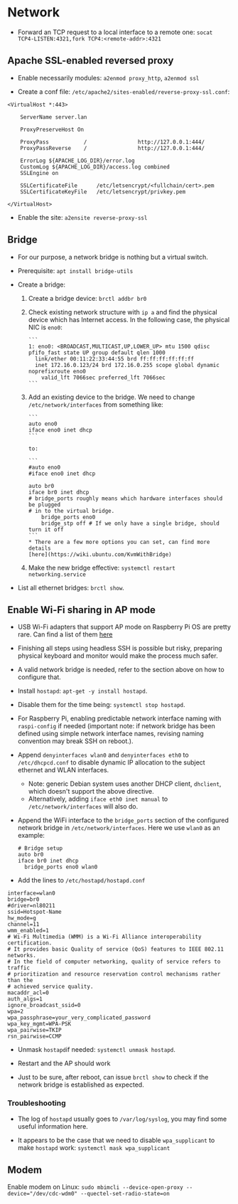 # Network

- Forward an TCP request to a local interface to a remote one: `socat TCP4-LISTEN:4321,fork TCP4:<remote-addr>:4321`

## Apache SSL-enabled reversed proxy

- Enable necessarily modules: `a2enmod proxy_http`, `a2enmod ssl`

- Create a conf file: `/etc/apache2/sites-enabled/reverse-proxy-ssl.conf`:

```
<VirtualHost *:443>

    ServerName server.lan

    ProxyPreserveHost On

    ProxyPass           /                http://127.0.0.1:444/
    ProxyPassReverse    /                http://127.0.0.1:444/

    ErrorLog ${APACHE_LOG_DIR}/error.log
    CustomLog ${APACHE_LOG_DIR}/access.log combined
    SSLEngine on

    SSLCertificateFile      /etc/letsencrypt/<fullchain/cert>.pem
    SSLCertificateKeyFile   /etc/letsencrypt/privkey.pem

</VirtualHost>
```

- Enable the site: `a2ensite reverse-proxy-ssl`

## Bridge

- For our purpose, a network bridge is nothing but a virtual switch.

- Prerequisite: `apt install bridge-utils`

- Create a bridge:

  1.  Create a bridge device: `brctl addbr br0`
  1.  Check existing network structure with `ip a` and find the physical device
      which has Internet access. In the following case, the physical NIC is `eno0`:

          ```
          1: eno0: <BROADCAST,MULTICAST,UP,LOWER_UP> mtu 1500 qdisc pfifo_fast state UP group default qlen 1000
            link/ether 00:11:22:33:44:55 brd ff:ff:ff:ff:ff:ff
            inet 172.16.0.123/24 brd 172.16.0.255 scope global dynamic noprefixroute eno0
              valid_lft 7066sec preferred_lft 7066sec
          ```

  1.  Add an existing device to the bridge. We need to change
      `/etc/network/interfaces` from something like:

          ```
          auto eno0
          iface eno0 inet dhcp
          ```

          to:

          ```
          #auto eno0
          #iface eno0 inet dhcp

          auto br0
          iface br0 inet dhcp
          # bridge_ports roughly means which hardware interfaces should be plugged
          # in to the virtual bridge.
              bridge_ports eno0
              bridge_stp off # If we only have a single bridge, should turn it off
          ```
          * There are a few more options you can set, can find more details
          [here](https://wiki.ubuntu.com/KvmWithBridge)

  1.  Make the new bridge effective: `systemctl restart networking.service`

- List all ethernet bridges: `brctl show`.

## Enable Wi-Fi sharing in AP mode

- USB Wi-Fi adapters that support AP mode on Raspberry Pi OS are pretty rare.
  Can find a list of them [here](https://elinux.org/RPi_USB_Wi-Fi_Adapters)

- Finishing all steps using headless SSH is possible but risky,
  preparing physical keyboard and monitor would make the process much safer.

- A valid network bridge is needed, refer to the section above on how to
  configure that.

- Install `hostapd`: `apt-get -y install hostapd`.

- Disable them for the time being: `systemctl stop hostapd`.

- For Raspberry Pi, enabling predictable network interface naming with
  `raspi-config` if needed (important note: if network bridge has been defined
  using simple network interface names, revising naming convention may break
  SSH on reboot.).

- Append `denyinterfaces wlan0` and `denyinterfaces eth0` to `/etc/dhcpcd.conf`
  to disable dynamic IP allocation to the subject ethernet and WLAN interfaces.

  - Note: generic Debian system uses another DHCP client, `dhclient`, which doesn't support the above directive.
  - Alternatively, adding `iface eth0 inet manual` to `/etc/network/interfaces` will also do.

- Append the WiFi interface to the `bridge_ports` section of the configured
  network bridge in `/etc/network/interfaces`. Here we use `wlan0` as an
  example:

  ```
  # Bridge setup
  auto br0
  iface br0 inet dhcp
    bridge_ports eno0 wlan0
  ```

- Add the lines to `/etc/hostapd/hostapd.conf`

```
interface=wlan0
bridge=br0
#driver=nl80211
ssid=Hotspot-Name
hw_mode=g
channel=11
wmm_enabled=1
# Wi-Fi Multimedia (WMM) is a Wi-Fi Alliance interoperability certification.
# It provides basic Quality of service (QoS) features to IEEE 802.11 networks.
# In the field of computer networking, quality of service refers to traffic
# prioritization and resource reservation control mechanisms rather than the
# achieved service quality.
macaddr_acl=0
auth_algs=1
ignore_broadcast_ssid=0
wpa=2
wpa_passphrase=your_very_complicated_password
wpa_key_mgmt=WPA-PSK
wpa_pairwise=TKIP
rsn_pairwise=CCMP
```

- Unmask `hostapd`if needed: `systemctl unmask hostapd`.

- Restart and the AP should work

- Just to be sure, after reboot, can issue `brctl show` to check if the network bridge is established as expected.

### Troubleshooting

- The log of `hostapd` usually goes to `/var/log/syslog`, you may find some
  useful information here.

- It appears to be the case that we need to disable `wpa_supplicant` to make
  `hostapd` work: `systemctl mask wpa_supplicant`

## Modem

Enable modem on Linux: `sudo mbimcli --device-open-proxy --device="/dev/cdc-wdm0" --quectel-set-radio-state=on`
